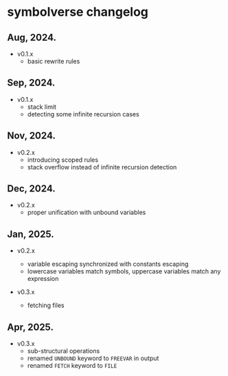 # symbolverse changelog

## Aug, 2024.

- v0.1.x
    - basic rewrite rules

## Sep, 2024.

- v0.1.x
    - stack limit
    - detecting some infinite recursion cases

## Nov, 2024.

- v0.2.x
    - introducing scoped rules
    - stack overflow instead of infinite recursion detection

## Dec, 2024.

- v0.2.x
    - proper unification with unbound variables

## Jan, 2025.

- v0.2.x
    - variable escaping synchronized with constants escaping
    - lowercase variables match symbols, uppercase variables match any expression

- v0.3.x
    - fetching files

## Apr, 2025.

- v0.3.x
    - sub-structural operations
    - renamed `UNBOUND` keyword to `FREEVAR` in output
    - renamed `FETCH` keyword to `FILE`

